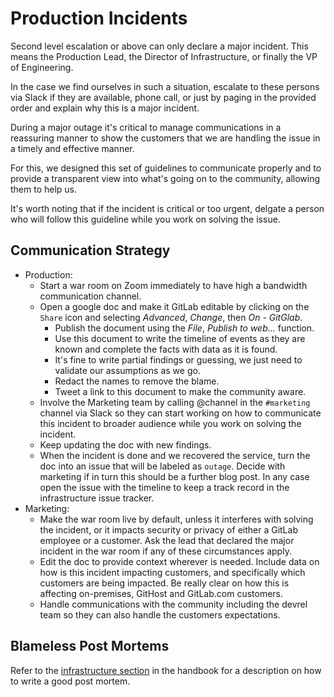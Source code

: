 # Production Incidents

Second level escalation or above can only declare a major incident. This means the Production Lead, the Director of Infrastructure, or finally the VP of Engineering.

In the case we find ourselves in such a situation, escalate to these persons via Slack if they are available, phone call, or just by paging in the provided order and explain why this is a major incident.

During a major outage it's critical to manage communications in a reassuring manner to show the customers that we are handling the issue in a timely and effective manner.

For this, we designed this set of guidelines to communicate properly and to provide a transparent view into what's going on to the community, allowing them to help us.

It's worth noting that if the incident is critical or too urgent, delgate a person who will follow this guideline while you work on solving the issue.

## Communication Strategy

* Production:
  * Start a war room on Zoom immediately to have high a bandwidth communication channel.
  * Open a google doc and make it GitLab editable by clicking on the `Share` icon and selecting _Advanced_, _Change_, then _On - GitGlab_.
    * Publish the document using the _File_, _Publish to web..._ function.
    * Use this document to write the timeline of events as they are known and complete the facts with data as it is found.
    * It's fine to write partial findings or guessing, we just need to validate our assumptions as we go.
    * Redact the names to remove the blame.
    * Tweet a link to this document to make the community aware.
  * Involve the Marketing team by calling @channel in the `#marketing` channel via Slack so they can start working on how to communicate this incident to broader audience while you work on solving the incident.
  * Keep updating the doc with new findings.
  * When the incident is done and we recovered the service, turn the doc into an issue that will be labeled as `outage`. Decide with marketing if in turn this should be a further blog post. In any case open the issue with the timeline to keep a track record in the infrastructure issue tracker.
* Marketing:
  * Make the war room live by default, unless it interferes with solving the incident, or it impacts security or privacy of either a GitLab employee or a customer. Ask the lead that declared the major incident in the war room if any of these circumstances apply.
  * Edit the doc to provide context wherever is needed. Include data on how is this incident impacting customers, and specifically which customers are being impacted. Be really clear on how this is affecting on-premises, GitHost and GitLab.com customers.
  * Handle communications with the community including the devrel team so they can also handle the customers expectations.

## Blameless Post Mortems

Refer to the [infrastructure section](https://about.gitlab.com/handbook/infrastructure/) in the handbook for a description on how to write a good post mortem.
